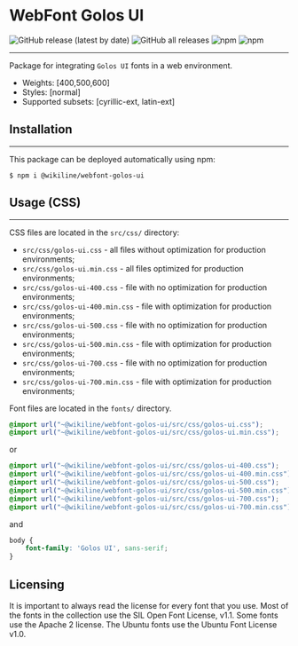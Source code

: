 # WebFont Golos UI

![GitHub release (latest by date)](https://img.shields.io/github/v/release/wikiline/webfont-golos-ui?label=GitHub&style=for-the-badge)
![GitHub all releases](https://img.shields.io/github/downloads/wikiline/webfont-golos-ui/total?style=for-the-badge)
![npm](https://img.shields.io/npm/v/@wikiline/webfont-golos-ui?style=for-the-badge)
![npm](https://img.shields.io/npm/dt/@wikiline/webfont-golos-ui?style=for-the-badge)
___
Package for integrating `Golos UI` fonts in a web environment.

* Weights: [400,500,600]
* Styles: [normal]
* Supported subsets: [cyrillic-ext, latin-ext]

## Installation

___
This package can be deployed automatically using npm:

```
$ npm i @wikiline/webfont-golos-ui
 ```

## Usage (CSS)

___
CSS files are located in the `src/css/` directory:

* `src/css/golos-ui.css` - all files without optimization for production environments;
* `src/css/golos-ui.min.css` - all files optimized for production environments;
* `src/css/golos-ui-400.css` - file with no optimization for production environments;
* `src/css/golos-ui-400.min.css` - file with optimization for production environments;
* `src/css/golos-ui-500.css` - file with no optimization for production environments;
* `src/css/golos-ui-500.min.css` - file with optimization for production environments;
* `src/css/golos-ui-700.css` - file with no optimization for production environments;
* `src/css/golos-ui-700.min.css` - file with optimization for production environments;

Font files are located in the `fonts/` directory.

```css
@import url("~@wikiline/webfont-golos-ui/src/css/golos-ui.css");
@import url("~@wikiline/webfont-golos-ui/src/css/golos-ui.min.css");
```

or

```css
@import url("~@wikiline/webfont-golos-ui/src/css/golos-ui-400.css");
@import url("~@wikiline/webfont-golos-ui/src/css/golos-ui-400.min.css");
@import url("~@wikiline/webfont-golos-ui/src/css/golos-ui-500.css");
@import url("~@wikiline/webfont-golos-ui/src/css/golos-ui-500.min.css");
@import url("~@wikiline/webfont-golos-ui/src/css/golos-ui-700.css");
@import url("~@wikiline/webfont-golos-ui/src/css/golos-ui-700.min.css");
```

and

```css
body {
    font-family: 'Golos UI', sans-serif;
}
```

## Licensing

It is important to always read the license for every font that you use. Most of the fonts in the collection use the SIL
Open Font License, v1.1. Some fonts use the Apache 2 license. The Ubuntu fonts use the Ubuntu Font License v1.0.